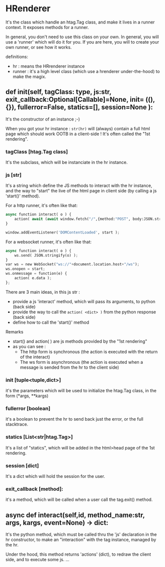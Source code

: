 # HRenderer

It's the class which handle an htag.Tag class, and make it lives in a runner context. It exposes methods for a runner.

In general, you don't need to use this class on your own. In general, you will use a 'runner' which will do it for you. If you are
here, you will to create your own runner, or see how it works.

definitions:
* hr : means the HRrenderer instance
* runner : it's a high level class (which use a hrenderer under-the-hood) to make the magix.


## def __init__(self, tagClass: type, js:str, exit_callback:Optional[Callable]=None, init= ((),{}), fullerror=False, statics=[], session=None ):

It's the constructor of an instance ;-)

When you got your hr instance : `str(hr)` will (always) contain a full html page which should work OOTB in a client-side ! It's often
called the "1st rendering".

### tagClass [htag.Tag class] 
It's the subclass, which will be instanciate in the hr instance. 

### js [str]
It's a string which define the JS methods to interact with the hr instance, and the way to "start" the live
of the html page in client side (by calling a js 'start()' method).

For a http runner, it's often like that:
```python
async function interact( o ) {
    action( await (await window.fetch("/",{method:"POST", body:JSON.stringify(o)})).text() )
}

window.addEventListener('DOMContentLoaded', start );
```

For a websocket runner, it's often like that:

```python
async function interact( o ) {
    ws.send( JSON.stringify(o) );
}
var ws = new WebSocket("ws://"+document.location.host+"/ws");
ws.onopen = start;
ws.onmessage = function(e) {
    action( e.data );
};
```

There are 3 main ideas, in this js str :

 * provide a js 'interact' method, which will pass its arguments, to python (back side)
 * provide the way to call the `action( <dict> )` from the python response (back side)
 * define how to call the 'start()' method

Remarks
 - start() and action( <dict> ) are js methods provided by the "1st rendering"
 - as you can see :
     - The http form is synchronous (the action is executed with the return of the interact)
     - The ws form is asynchronous (the action is executed when a message is sended from the hr to the client side)


### init [tuple<tuple,dict>]
it's the parameters which will be used to initialize the htag.Tag class, in the form (*args, **kargs)

### fullerror [boolean]
it's a boolean to prevent the hr to send back just the error, or the full stacktrace. 

### statics [List<str|htag.Tag>]
It's a list of "statics", which will be added in the html>head page of the 1st rendering.

### session [dict]
It's a dict which will hold the session for the user.

### exit_callback [method]: 
it's a method, which will be called when a user call the tag.exit() method.



## async def interact(self,id, method_name:str, args, kargs, event=None) -> dict:

It's the python method, which must be called thru the 'js' declaration in the hr constructor, to make an "interaction"
with the tag instance, managed by the hr.

Under the hood, this method returns 'actions' (dict), to redraw the client side, and to execute some js.
...


